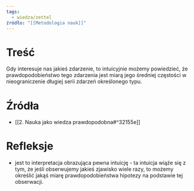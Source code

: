 ```yaml
---
tags:
  - wiedza/zettel
źródło: "[[Metodologia nauk]]"
---
```

# Treść
Gdy interesuje nas jakieś zdarzenie, to intuicyjnie możemy powiedzieć, że prawdopodobieństwo tego zdarzenia jest miarą jego średniej częstości w nieograniczenie długiej serii zdarzeń określonego typu.

# Źródła
- [[2. Nauka jako wiedza prawdopodobna#^32155e]]

# Refleksje
- jest to interpretacja obrazująca pewna intuicję - ta intuicja wiąże się z tym, że jeśli obserwujemy jakieś zjawisko wiele razy, to możemy określić jakąś miarę prawdopodobieństwa hipotezy na podstawie tej obserwacji. 
